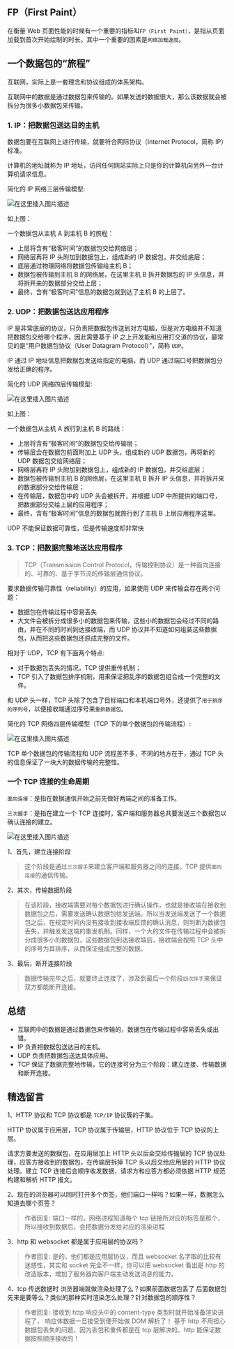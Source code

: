 ## FP（First Paint）

在衡量 Web 页面性能的时候有一个重要的指标叫`FP（First Paint）`，是指从页面加载到首次开始绘制的时长。其中一个重要的因素是`网络加载速度`。

## 一个数据包的“旅程”

互联网，实际上是一套理念和协议组成的体系架构。

互联网中的数据是通过数据包来传输的。如果发送的数据很大，那么该数据就会被拆分为很多小数据包来传输。

### 1. IP：把数据包送达目的主机

数据包要在互联网上进行传输，就要符合网际协议（Internet Protocol，简称 IP）标准。

计算机的地址就称为 IP 地址，访问任何网站实际上只是你的计算机向另外一台计算机请求信息。

简化的 IP 网络三层传输模型:

![在这里插入图片描述](https://img-blog.csdnimg.cn/20201103153247579.png?x-oss-process=image/watermark,type_ZmFuZ3poZW5naGVpdGk,shadow_10,text_aHR0cHM6Ly9ibG9nLmNzZG4ubmV0L2thaW1vMzEz,size_16,color_FFFFFF,t_70#pic_center)

如上图：

一个数据包从主机 A 到主机 B 的旅程：

- 上层将含有“极客时间”的数据包交给网络层；
- 网络层再将 IP 头附加到数据包上，组成新的 IP 数据包，并交给底层；
- 底层通过物理网络将数据包传输给主机 B；
- 数据包被传输到主机 B 的网络层，在这里主机 B 拆开数据包的 IP 头信息，并将拆开来的数据部分交给上层；
- 最终，含有“极客时间”信息的数据包就到达了主机 B 的上层了。

### 2. UDP：把数据包送达应用程序

IP 是非常底层的协议，只负责把数据包传送到对方电脑，但是对方电脑并不知道把数据包交给哪个程序，因此需要基于 IP 之上开发能和应用打交道的协议，最常见的是“用户数据包协议（User Datagram Protocol）”，简称 `UDP`。

IP 通过 IP 地址信息把数据包发送给指定的电脑，而 UDP 通过端口号把数据包分发给正确的程序。

简化的 UDP 网络四层传输模型:

![在这里插入图片描述](https://img-blog.csdnimg.cn/20201103153312650.png?x-oss-process=image/watermark,type_ZmFuZ3poZW5naGVpdGk,shadow_10,text_aHR0cHM6Ly9ibG9nLmNzZG4ubmV0L2thaW1vMzEz,size_16,color_FFFFFF,t_70#pic_center)

如上图：

一个数据包从主机 A 旅行到主机 B 的路线：

- 上层将含有“极客时间”的数据包交给传输层；
- 传输层会在数据包前面附加上 UDP 头，组成新的 UDP 数据包，再将新的 UDP 数据包交给网络层；
- 网络层再将 IP 头附加到数据包上，组成新的 IP 数据包，并交给底层；
- 数据包被传输到主机 B 的网络层，在这里主机 B 拆开 IP 头信息，并将拆开来的数据部分交给传输层；
- 在传输层，数据包中的 UDP 头会被拆开，并根据 UDP 中所提供的端口号，把数据部分交给上层的应用程序；
- 最终，含有“极客时间”信息的数据包就旅行到了主机 B 上层应用程序这里。

UDP 不能保证数据可靠性，但是传输速度却非常快

### 3. TCP：把数据完整地送达应用程序

> TCP（Transmission Control Protocol，传输控制协议）是一种面向连接的、可靠的、基于字节流的传输层通信协议。

要求数据传输可靠性（reliability）的应用，如果使用 UDP 来传输会存在两个问题：

- 数据包在传输过程中容易丢失
- 大文件会被拆分成很多小的数据包来传输，这些小的数据包会经过不同的路由，并在不同的时间到达接收端，而 UDP 协议并不知道如何组装这些数据包，从而把这些数据包还原成完整的文件。

相对于 UDP，TCP 有下面两个特点:

- 对于数据包丢失的情况，TCP 提供重传机制；
- TCP 引入了数据包排序机制，用来保证把乱序的数据包组合成一个完整的文件。

和 UDP 头一样，TCP 头除了包含了目标端口和本机端口号外，还提供了`用于排序的序列号`，以便接收端通过序号来`重排数据包`。

简化的 TCP 网络四层传输模型（TCP 下的单个数据包的传输流程）:

![在这里插入图片描述](https://img-blog.csdnimg.cn/20201103153340848.png?x-oss-process=image/watermark,type_ZmFuZ3poZW5naGVpdGk,shadow_10,text_aHR0cHM6Ly9ibG9nLmNzZG4ubmV0L2thaW1vMzEz,size_16,color_FFFFFF,t_70#pic_center)

TCP 单个数据包的传输流程和 UDP 流程差不多，不同的地方在于，通过 TCP 头的信息保证了一块大的数据传输的完整性。

### 一个 TCP 连接的生命周期

`面向连接`：是指在数据通信开始之前先做好两端之间的准备工作。

`三次握手`：是指在建立一个 TCP 连接时，客户端和服务器总共要发送三个数据包以确认连接的建立。

![在这里插入图片描述](https://img-blog.csdnimg.cn/20201103153357190.png?x-oss-process=image/watermark,type_ZmFuZ3poZW5naGVpdGk,shadow_10,text_aHR0cHM6Ly9ibG9nLmNzZG4ubmV0L2thaW1vMzEz,size_16,color_FFFFFF,t_70#pic_center)

1、首先，建立连接阶段

> 这个阶段是通过`三次握手`来建立客户端和服务器之间的连接。TCP 提供`面向连接`的通信传输。

2、其次，传输数据阶段

> 在该阶段，接收端需要对每个数据包进行确认操作，也就是接收端在接收到数据包之后，需要发送确认数据包给发送端。所以当发送端发送了一个数据包之后，在规定时间内没有接收到接收端反馈的确认消息，则判断为数据包丢失，并触发发送端的重发机制。同样，一个大的文件在传输过程中会被拆分成很多小的数据包，这些数据包到达接收端后，接收端会按照 TCP 头中的序号为其排序，从而保证组成完整的数据。

3、最后，断开连接阶段

> 数据传输完毕之后，就要终止连接了，涉及到最后一个阶段`四次挥手`来保证双方都能断开连接。

## 总结

- 互联网中的数据是通过数据包来传输的，数据包在传输过程中容易丢失或出错。
- IP 负责把数据包送达目的主机。
- UDP 负责把数据包送达具体应用。
- TCP 保证了数据完整地传输，它的连接可分为三个阶段：建立连接、传输数据和断开连接。

## 精选留言

1、HTTP 协议和 TCP 协议都是 `TCP/IP` 协议簇的子集。

HTTP 协议属于应用层，TCP 协议属于传输层，HTTP 协议位于 TCP 协议的上层。

请求方要发送的数据包，在应用层加上 HTTP 头以后会交给传输层的 TCP 协议处理，应答方接收到的数据包，在传输层拆掉 TCP 头以后交给应用层的 HTTP 协议处理。建立 TCP 连接后会顺序收发数据，请求方和应答方都必须依据 HTTP 规范构建和解析 HTTP 报文。

2、现在的浏览器可以同时打开多个页签，他们端口一样吗？如果一样，数据怎么知道去哪个页签？

> 作者回复: 端口一样的，网络进程知道每个 tcp 链接所对应的标签是那个，所以接收到数据后，会把数据分发给对应的渲染进程

3、http 和 websocket 都是属于应用层的协议吗？

> 作者回复: 是的，他们都是应用层协议，而且 websocket 名字取的比较有迷惑性，其实和 socket 完全不一样，你可以把 websocket 看出是 http 的改造版本，增加了服务器向客户端主动发送消息的能力。

4、tcp 传送数据时 浏览器端就做渲染处理了么？如果前面数据包丢了 后面数据包先来是要等么？类似的那种实时渲染怎么处理？针对数据包的顺序性？

> 作者回复: 接收到 http 响应头中的 content-type 类型时就开始准备渲染进程了，
> 响应体数据一旦接受到便开始做 DOM 解析了！
> 基于 http 不用担心数据包丢失的问题，因为丢包和重传都是在 tcp 层解决的。http 能保证数据按照顺序接收的！
